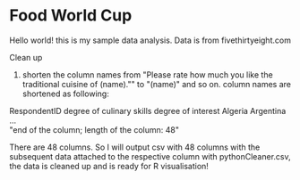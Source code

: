 <h1>Food World Cup</h1>

Hello world! this is my sample data analysis. Data is from fivethirtyeight.com

Clean up
1. shorten the column names from 
"Please rate how much you like the traditional cuisine of (name).""
							to
"(name)"
and so on. column names are shortened as following:

RespondentID
degree of culinary skills 
degree of interest
Algeria
Argentina  
...																	    
"end of the column; length of the column: 48"

There are 48 columns. So I will output csv with 48 columns with the subsequent data attached to the respective column
with pythonCleaner.csv, the data is cleaned up and is ready for R visualisation!